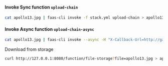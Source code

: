 

#### Invoke Sync function `upload-chain`  
```bash
cat apollo13.jpg | faas-cli invoke -f stack.yml upload-chain > apollo13-compressed.jpg
```
   
#### Invoke Async function `upload-chain-async`  
```bash
cat apollo13.jpg | faas-cli invoke --async -H "X-Callback-Url=http://gateway:8080/function/file-storage" -f stack.yml upload-chain-async
```
    
Download from storage    
```bash
curl http://127.0.0.1:8080/function/file-storage?file=apollo13.jpg > apollo13-compressed.jpg
```
